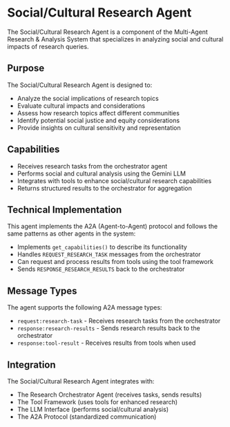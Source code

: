 # Social/Cultural Research Agent

The Social/Cultural Research Agent is a component of the Multi-Agent Research & Analysis System that specializes in analyzing social and cultural impacts of research queries.

## Purpose

The Social/Cultural Research Agent is designed to:

- Analyze the social implications of research topics
- Evaluate cultural impacts and considerations
- Assess how research topics affect different communities
- Identify potential social justice and equity considerations
- Provide insights on cultural sensitivity and representation

## Capabilities

- Receives research tasks from the orchestrator agent
- Performs social and cultural analysis using the Gemini LLM
- Integrates with tools to enhance social/cultural research capabilities
- Returns structured results to the orchestrator for aggregation

## Technical Implementation

This agent implements the A2A (Agent-to-Agent) protocol and follows the same patterns as other agents in the system:

- Implements `get_capabilities()` to describe its functionality
- Handles `REQUEST_RESEARCH_TASK` messages from the orchestrator
- Can request and process results from tools using the tool framework
- Sends `RESPONSE_RESEARCH_RESULTS` back to the orchestrator

## Message Types

The agent supports the following A2A message types:

- `request:research-task` - Receives research tasks from the orchestrator
- `response:research-results` - Sends research results back to the orchestrator
- `response:tool-result` - Receives results from tools when used

## Integration

The Social/Cultural Research Agent integrates with:

- The Research Orchestrator Agent (receives tasks, sends results)
- The Tool Framework (uses tools for enhanced research)
- The LLM Interface (performs social/cultural analysis)
- The A2A Protocol (standardized communication)